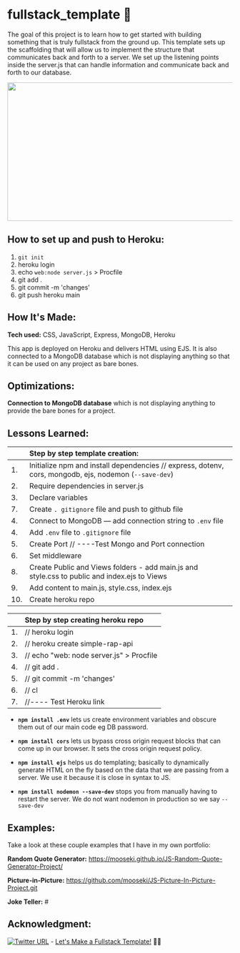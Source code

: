 # fullstack_template :dizzy:

The goal of this project is to learn how to get started with building something that is truly fullstack from the ground up. This template sets up the scaffolding that will allow us to implement the structure that communicates back and forth to a server. We set up the listening points inside the server.js that can handle information and communicate back and forth to our database.

<p align="center">
  <img width="600" height="310" src="./autocompleteApp.gif">
</p>


## How to set up and push to Heroku:

1. `git init`
2. heroku login
3. echo `web:node server.js` > Procfile
4. git add .
5. git commit -m 'changes'
6. git push heroku main

## How It's Made:

**Tech used:** CSS, JavaScript, Express, MongoDB, Heroku

This app is deployed on Heroku and delivers HTML using EJS. It is also connected to a MongoDB database which is not displaying anything so that it can be used on any project as bare bones.

## Optimizations:

**Connection to MongoDB database** which is not displaying anything to provide the bare bones for a project. 


## Lessons Learned:

|       | **Step by step template creation:**                                                                                     | 
| :---- | :---------------------------------------------------------------------------------------------------- |
| 1.    | Initialize npm and install dependencies // express, dotenv, cors, mongodb, ejs, nodemon (`--save-dev`)| 
| 2.    | Require dependencies in server.js                                                                     |
| 3.    | Declare variables                                                                                     |
| 7.    | Create `. gitignore` file and push to github file                                                                             |
| 4.    | Connect to MongoDB — add connection string to `.env` file                                             |
| 4.    | Add `.env` file to `.gitignore` file                                             |
| 5.    | Create Port // ----Test Mongo and Port connection                                                     |
| 6.    | Set middleware                                                                                        |
| 8.    | Create Public and Views folders - add main.js and style.css to public and index.ejs to Views           |
| 9.    | Add content to main.js, style.css, index.ejs                                                             |
| 10.   | Create heroku repo                                                                                    |

|      |   Step by step creating heroku repo        |  
| :--- | :----------------------------------------- |
|  1.  |  // heroku login                           |  
|  2.  |  // heroku create simple-rap-api           |  
|  3.  |  // echo "web: node server.js" > Procfile  |  
|  4.  |  // git add .                              |
|  5.  |  // git commit -m 'changes'                |
|  6.  |  // cl                   |
|  7.  |  //---- Test Heroku link                   |

  * **`npm install .env`** lets us create environment variables and obscure them out of our main code eg DB password.

  * **`npm install cors`** lets us bypass cross origin request blocks that can come up in our browser. It sets the cross origin request policy.

  * **`npm install ejs`** helps us do templating; basically to dynamically generate HTML on the fly based on the data that we are passing from a server. We use it because it is close in syntax to JS.

  * **`npm install nodemon --save-dev`** stops you from manually having to restart the server. We do not want nodemon in production so we say `--save-dev`


## Examples:

Take a look at these couple examples that I have in my own portfolio:

**Random Quote Generator:** https://mooseki.github.io/JS-Random-Quote-Generator-Project/

**Picture-in-Picture:** https://github.com/mooseki/JS-Picture-In-Picture-Project.git

**Joke Teller:** #


## Acknowledgment:

[![Twitter URL](https://img.shields.io/twitter/url/https/twitter.com/mayanwolfe.svg?style=social&label=Follow%20%40mayanwolfe)](https://twitter.com/mayanwolfe) - [Let's Make a Fullstack Template!](https://www.twitch.tv/videos/1511339035) :superhero_woman:
